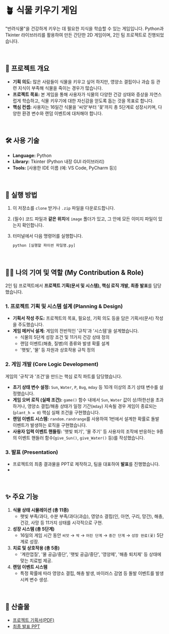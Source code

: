 # 🪴 식물 키우기 게임
"반려식물"을 건강하게 키우는 데 필요한 지식을 학습할 수 있는 게임입니다.
Python과 Tkinter 라이브러리를 활용하여 만든 간단한 2D 게임이며, 2인 팀 프로젝트로 진행되었습니다.

<br>

## 📌 프로젝트 개요

* **기획 의도:** 많은 사람들이 식물을 키우고 싶어 하지만, 영양소 결핍이나 과습 등 관련 지식이 부족해 식물을 죽이는 경우가 많습니다.
* **프로젝트 목표:** 본 게임을 통해 사용자가 식물의 다양한 건강 상태와 증상을 자연스럽게 학습하고, 식물 키우기에 대한 자신감을 얻도록 돕는 것을 목표로 합니다.
* **핵심 컨셉:** 사용자는 16일간 식물을 '씨앗'부터 '꽃'까지 총 5단계로 성장시키며, 다양한 환경 변수와 랜덤 이벤트에 대처해야 합니다.

<br>

## 🛠️ 사용 기술

* **Language:** Python
* **Library:** Tkinter (Python 내장 GUI 라이브러리)
* **Tools:** [사용한 IDE 이름 (예: VS Code, PyCharm 등)]

<br>

## 🚀 실행 방법

1.  이 저장소를 `clone` 받거나 `.zip` 파일을 다운로드합니다.
2.  (필수) 코드 파일과 **같은 위치**에 `image` 폴더가 있고, 그 안에 모든 이미지 파일이 있는지 확인합니다.
3.  터미널에서 다음 명령어를 실행합니다.

    ```bash
    python [실행할 파이썬 파일명.py]
    ```

<br>

## 🙋‍♀️ 나의 기여 및 역할 (My Contribution & Role)

2인 팀 프로젝트에서 **프로젝트 기획(문서 및 시스템), 핵심 로직 개발, 최종 발표**를 담당했습니다.

### 1. 프로젝트 기획 및 시스템 설계 (Planning & Design)

* **기획서 작성 주도:** 프로젝트의 목표, 필요성, 기획 의도 등을 담은 기획서(문서) 작성을 주도했습니다.
* **게임 메커닉 설계:** 게임의 전반적인 '규칙'과 '시스템'을 설계했습니다.
    * 식물의 5단계 성장 조건 및 11가지 건강 상태 정의
    * 랜덤 이벤트(해충, 질병)의 종류와 발생 확률 설계
    * '햇빛', '물' 등 자원과 상호작용 규칙 정의

### 2. 게임 개발 (Core Logic Development)

게임의 '규칙'과 '조건'을 만드는 핵심 로직 파트를 담당했습니다.

* **초기 상태 변수 설정:** `Sun`, `Water`, `P`, `Bug`, `mday` 등 10개 이상의 초기 상태 변수를 설정했습니다.
* **게임 오버 로직 (실패 조건):** `game()` 함수 내에서 `Sun`, `Water` 값이 상/하한선을 초과하거나, 영양소 결핍/해충 상태가 일정 기간(`mday`) 지속될 경우 게임이 종료되는(`plant_h = 0`) 핵심 실패 조건을 구현했습니다.
* **랜덤 이벤트 시스템:** `random.randrange`를 사용하여 1번에서 설계한 확률로 돌발 이벤트가 발생하는 로직을 구현했습니다.
* **사용자 입력 이벤트 핸들링:** '햇빛 쬐기', '물 주기' 등 사용자의 조작에 반응하는 9종의 이벤트 핸들러 함수(`give_Sun()`, `give_Water()` 등)를 작성했습니다.

### 3. 발표 (Presentation)

* 프로젝트의 최종 결과물을 PPT로 제작하고, 팀을 대표하여 **발표**를 진행했습니다.
* 
<br>

## ✨ 주요 기능

1.  **식물 상태 시뮬레이션 (총 11종)**
    * 햇빛 부족/과다, 수분 부족/과다(과습), 영양소 결핍(인, 아연, 구리, 망간), 해충, 건강, 사망 등 11가지 상태를 시각적으로 구현.
2.  **성장 시스템 (총 5단계)**
    * 16일의 게임 시간 동안 `씨앗` → `싹` → `어린 단계` → `중간 단계` → `성장 완료(꽃)` 5단계로 성장.
3.  **치료 및 상호작용 (총 5종)**
    * '계란껍질', '물 공급/중단', '햇빛 공급/중단', '영양제', '해충 퇴치제' 등 상태에 맞는 치료법 제공.
4.  **랜덤 이벤트 시스템**
    * 특정 확률에 따라 영양소 결핍, 해충 발생, 바이러스 감염 등 돌발 이벤트를 발생시켜 변수 생성.

<br>

## 📄 산출물
* [프로젝트 기획서(PDF)]([https://github.com/JungBoHyun/growing-plants/blob/a29cbbd040a9f8c4b0c8de74f72741c0e3621c5a/file/1%ED%8C%80%20%ED%94%84%EB%A1%9C%EC%A0%9D%ED%8A%B8%20%EB%B3%B4%EA%B3%A0%EC%84%9C.pdf])
* [최종 발표 PPT]([https://github.com/JungBoHyun/growing-plants/blob/a29cbbd040a9f8c4b0c8de74f72741c0e3621c5a/file/%EC%86%8C%ED%94%84%ED%8A%B8%EC%9B%A8%EC%96%B4%EC%99%80%20%EC%B0%BD%EC%9D%98%EC%A0%81%EC%82%AC%EA%B3%A0%20%ED%8C%80%ED%94%84%EB%A1%9C%EC%A0%9D%ED%8A%B8.pptx])

